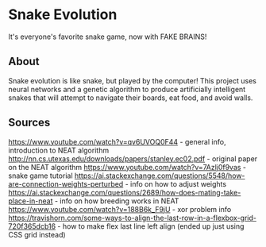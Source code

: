 # Snake Evolution
It's everyone's favorite snake game, now with FAKE BRAINS!

## About
Snake evolution is like snake, but played by the computer! This project uses neural networks and a genetic algorithm to produce artificially intelligent snakes that will attempt to navigate their boards, eat food, and avoid walls.

## Sources
https://www.youtube.com/watch?v=qv6UVOQ0F44 - general info, introduction to NEAT algorithm
http://nn.cs.utexas.edu/downloads/papers/stanley.ec02.pdf - original paper on the NEAT algorithm
https://www.youtube.com/watch?v=7Azlj0f9vas - snake game tutorial
https://ai.stackexchange.com/questions/5548/how-are-connection-weights-perturbed - info on how to adjust weights
https://ai.stackexchange.com/questions/2689/how-does-mating-take-place-in-neat - info on how breeding works in NEAT
https://www.youtube.com/watch?v=188B6k_F9jU - xor problem info
https://travishorn.com/some-ways-to-align-the-last-row-in-a-flexbox-grid-720f365dcb16 - how to make flex last line left align (ended up just using CSS grid instead)